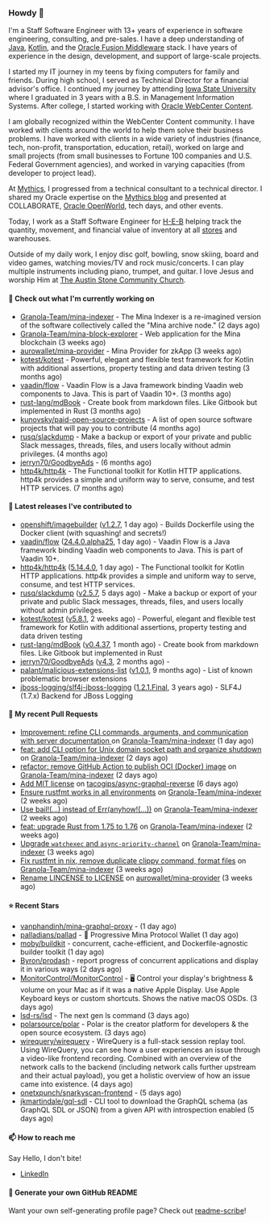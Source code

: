 ### Howdy 👋

I'm a Staff Software Engineer with 13+ years of experience in software engineering, consulting, and pre-sales. I have a deep understanding of [Java](https://www.oracle.com/java/), [Kotlin](https://kotlinlang.org/), and the [Oracle Fusion Middleware](https://www.oracle.com/middleware/) stack. I have years of experience in the design, development, and support of large-scale projects.

I started my IT journey in my teens by fixing computers for family and friends. During high school, I served as Technical Director for a financial advisor's office. I continued my journey by attending [Iowa State University](https://www.iastate.edu/) where I graduated in 3 years with a B.S. in Management Information Systems. After college, I started working with [Oracle WebCenter Content](https://docs.oracle.com/en/middleware/webcenter/content/12.2.1.4/).

I am globally recognized within the WebCenter Content community. I have worked with clients around the world to help them solve their business problems. I have worked with clients in a wide variety of industries (finance, tech, non-profit, transportation, education, retail), worked on large and small projects (from small businesses to Fortune 100 companies and U.S. Federal Government agencies), and worked in varying capacities (from developer to project lead).

At [Mythics](https://www.mythics.com/), I progressed from a technical consultant to a technical director. I shared my Oracle expertise on the [Mythics blog](https://mythics.com/blog/) and presented at COLLABORATE, [Oracle OpenWorld](https://www.oracle.com/cloudworld/), tech days, and other events.

Today, I work as a Staff Software Engineer for [H-E-B](https://digital.heb.com/) helping track the quantity, movement, and financial value of inventory at all [stores](https://heb.com/store-locations) and warehouses.

Outside of my daily work, I enjoy disc golf, bowling, snow skiing, board and video games, watching movies/TV and rock music/concerts. I can play multiple instruments including piano, trumpet, and guitar. I love Jesus and worship Him at [The Austin Stone Community Church](https://austinstone.org/).

#### 👷 Check out what I'm currently working on

- [Granola-Team/mina-indexer](https://github.com/Granola-Team/mina-indexer) - The Mina Indexer is a re-imagined version of the software collectively called the &#34;Mina archive node.&#34; (2 days ago)
- [Granola-Team/mina-block-explorer](https://github.com/Granola-Team/mina-block-explorer) - Web application for the Mina blockchain (3 weeks ago)
- [aurowallet/mina-provider](https://github.com/aurowallet/mina-provider) - Mina Provider for zkApp (3 weeks ago)
- [kotest/kotest](https://github.com/kotest/kotest) - Powerful, elegant and flexible test framework for Kotlin with additional assertions, property testing and data driven testing (3 months ago)
- [vaadin/flow](https://github.com/vaadin/flow) - Vaadin Flow is a Java framework binding Vaadin web components to Java. This is part of Vaadin 10&#43;. (3 months ago)
- [rust-lang/mdBook](https://github.com/rust-lang/mdBook) - Create book from markdown files. Like Gitbook but implemented in Rust (3 months ago)
- [kunovsky/paid-open-source-projects](https://github.com/kunovsky/paid-open-source-projects) - A list of open source software projects that will pay you to contribute  (4 months ago)
- [rusq/slackdump](https://github.com/rusq/slackdump) - Make a backup or export of your private and public Slack messages, threads, files, and users locally without admin privileges. (4 months ago)
- [jerryn70/GoodbyeAds](https://github.com/jerryn70/GoodbyeAds) -  (6 months ago)
- [http4k/http4k](https://github.com/http4k/http4k) - The Functional toolkit for Kotlin HTTP applications. http4k provides a simple and uniform way to serve, consume, and test HTTP services. (7 months ago)

#### 🔭 Latest releases I've contributed to

- [openshift/imagebuilder](https://github.com/openshift/imagebuilder) ([v1.2.7](https://github.com/openshift/imagebuilder/releases/tag/v1.2.7), 1 day ago) - Builds Dockerfile using the Docker client (with squashing! and secrets!)
- [vaadin/flow](https://github.com/vaadin/flow) ([24.4.0.alpha25](https://github.com/vaadin/flow/releases/tag/24.4.0.alpha25), 1 day ago) - Vaadin Flow is a Java framework binding Vaadin web components to Java. This is part of Vaadin 10&#43;.
- [http4k/http4k](https://github.com/http4k/http4k) ([5.14.4.0](https://github.com/http4k/http4k/releases/tag/5.14.4.0), 1 day ago) - The Functional toolkit for Kotlin HTTP applications. http4k provides a simple and uniform way to serve, consume, and test HTTP services.
- [rusq/slackdump](https://github.com/rusq/slackdump) ([v2.5.7](https://github.com/rusq/slackdump/releases/tag/v2.5.7), 5 days ago) - Make a backup or export of your private and public Slack messages, threads, files, and users locally without admin privileges.
- [kotest/kotest](https://github.com/kotest/kotest) ([v5.8.1](https://github.com/kotest/kotest/releases/tag/v5.8.1), 2 weeks ago) - Powerful, elegant and flexible test framework for Kotlin with additional assertions, property testing and data driven testing
- [rust-lang/mdBook](https://github.com/rust-lang/mdBook) ([v0.4.37](https://github.com/rust-lang/mdBook/releases/tag/v0.4.37), 1 month ago) - Create book from markdown files. Like Gitbook but implemented in Rust
- [jerryn70/GoodbyeAds](https://github.com/jerryn70/GoodbyeAds) ([v4.3](https://github.com/jerryn70/GoodbyeAds/releases/tag/v4.3), 2 months ago) - 
- [palant/malicious-extensions-list](https://github.com/palant/malicious-extensions-list) ([v1.0.1](https://github.com/palant/malicious-extensions-list/releases/tag/v1.0.1), 9 months ago) - List of known problematic browser extensions
- [jboss-logging/slf4j-jboss-logging](https://github.com/jboss-logging/slf4j-jboss-logging) ([1.2.1.Final](https://github.com/jboss-logging/slf4j-jboss-logging/releases/tag/1.2.1.Final), 3 years ago) - SLF4J (1.7.x) Backend for JBoss Logging

#### 🔨 My recent Pull Requests

- [Improvement: refine CLI commands, arguments, and communication with server documentation ](https://github.com/Granola-Team/mina-indexer/pull/681) on [Granola-Team/mina-indexer](https://github.com/Granola-Team/mina-indexer) (1 day ago)
- [feat: add CLI option for Unix domain socket path and organize shutdown](https://github.com/Granola-Team/mina-indexer/pull/672) on [Granola-Team/mina-indexer](https://github.com/Granola-Team/mina-indexer) (2 days ago)
- [refactor: remove GitHub Action to publish OCI (Docker) image](https://github.com/Granola-Team/mina-indexer/pull/671) on [Granola-Team/mina-indexer](https://github.com/Granola-Team/mina-indexer) (2 days ago)
- [Add MIT license](https://github.com/tacogips/async-graphql-reverse/pull/30) on [tacogips/async-graphql-reverse](https://github.com/tacogips/async-graphql-reverse) (6 days ago)
- [Ensure rustfmt works in all environments](https://github.com/Granola-Team/mina-indexer/pull/600) on [Granola-Team/mina-indexer](https://github.com/Granola-Team/mina-indexer) (2 weeks ago)
- [Use bail!(...) instead of Err(anyhow!(...))](https://github.com/Granola-Team/mina-indexer/pull/585) on [Granola-Team/mina-indexer](https://github.com/Granola-Team/mina-indexer) (2 weeks ago)
- [feat: upgrade Rust from 1.75 to 1.76](https://github.com/Granola-Team/mina-indexer/pull/584) on [Granola-Team/mina-indexer](https://github.com/Granola-Team/mina-indexer) (2 weeks ago)
- [Upgrade `watchexec` and `async-priority-channel`](https://github.com/Granola-Team/mina-indexer/pull/552) on [Granola-Team/mina-indexer](https://github.com/Granola-Team/mina-indexer) (3 weeks ago)
- [Fix rustfmt in nix, remove duplicate clippy command, format files](https://github.com/Granola-Team/mina-indexer/pull/540) on [Granola-Team/mina-indexer](https://github.com/Granola-Team/mina-indexer) (3 weeks ago)
- [Rename LINCENSE to LICENSE](https://github.com/aurowallet/mina-provider/pull/8) on [aurowallet/mina-provider](https://github.com/aurowallet/mina-provider) (3 weeks ago)

#### ⭐ Recent Stars

- [vanphandinh/mina-graphql-proxy](https://github.com/vanphandinh/mina-graphql-proxy) -  (1 day ago)
- [palladians/pallad](https://github.com/palladians/pallad) - 🦋 Progressive Mina Protocol Wallet (1 day ago)
- [moby/buildkit](https://github.com/moby/buildkit) - concurrent, cache-efficient, and Dockerfile-agnostic builder toolkit (1 day ago)
- [Byron/prodash](https://github.com/Byron/prodash) - report progress of concurrent applications and display it in various ways (2 days ago)
- [MonitorControl/MonitorControl](https://github.com/MonitorControl/MonitorControl) - 🖥 Control your display&#39;s brightness &amp; volume on your Mac as if it was a native Apple Display. Use Apple Keyboard keys or custom shortcuts. Shows the native macOS OSDs. (3 days ago)
- [lsd-rs/lsd](https://github.com/lsd-rs/lsd) - The next gen ls command (3 days ago)
- [polarsource/polar](https://github.com/polarsource/polar) - Polar is the creator platform for developers &amp; the open source ecosystem. (3 days ago)
- [wirequery/wirequery](https://github.com/wirequery/wirequery) - WireQuery is a full-stack session replay tool. Using WireQuery, you can see how a user experiences an issue through a video-like frontend recording. Combined with an overview of the network calls to the backend (including network calls further upstream and their actual payload), you get a holistic overview of how an issue came into existence. (4 days ago)
- [onetxpunch/snarkyscan-frontend](https://github.com/onetxpunch/snarkyscan-frontend) -  (5 days ago)
- [jkmartindale/gql-sdl](https://github.com/jkmartindale/gql-sdl) - CLI tool to download the GraphQL schema (as GraphQL SDL or JSON) from a given API with introspection enabled (5 days ago)

#### 📫 How to reach me

Say Hello, I don't bite!

- [LinkedIn](https://www.linkedin.com/in/jonathanhult/)

#### 📖 Generate your own GitHub README

Want your own self-generating profile page? Check out [readme-scribe](https://github.com/muesli/readme-scribe)!

